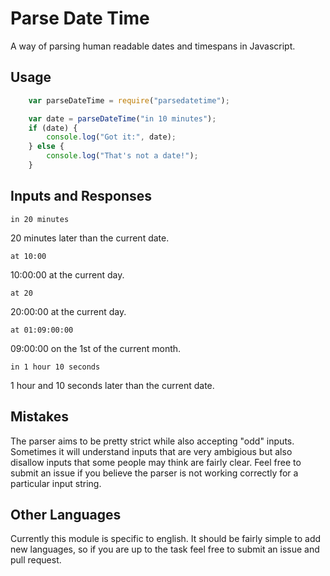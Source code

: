 # Parse Date Time

A way of parsing human readable dates and timespans in Javascript.

## Usage

```javascript
	var parseDateTime = require("parsedatetime");

	var date = parseDateTime("in 10 minutes");
	if (date) {
		console.log("Got it:", date);
	} else {
		console.log("That's not a date!");
	}
```

## Inputs and Responses

	in 20 minutes

20 minutes later than the current date.

	at 10:00

10:00:00 at the current day.

	at 20

20:00:00 at the current day.

	at 01:09:00:00

09:00:00 on the 1st of the current month.

	in 1 hour 10 seconds

1 hour and 10 seconds later than the current date.

## Mistakes

The parser aims to be pretty strict while also accepting "odd" inputs. Sometimes it will understand inputs that are very ambigious but also disallow inputs that some people may think are fairly clear. Feel free to submit an issue if you believe the parser is not working correctly for a particular input string.

## Other Languages

Currently this module is specific to english. It should be fairly simple to add new languages, so if you are up to the task feel free to submit an issue and pull request.

